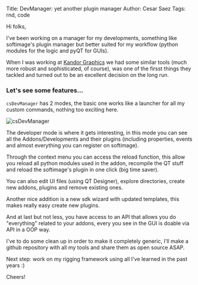 Title: DevManager: yet another plugin manager
Author: Cesar Saez
Tags: rnd, code

Hi folks,

I've been working on a manager for my developments, something like
softimage's plugin manager but better suited for my workflow (python
modules for the logic and pyQT for GUIs).

When I was working at [Kandor Graphics][1] we had some similar tools
(much more robust and sophisticated, of course), was one of the firsst
things they tackled and turned out to be an excellent decision on the
long run.

### Let's see some features...

`csDevManager` has 2 modes, the basic one works like a launcher for all my
custom commands, nothing too exciting here.

![csDevManager]({filename}images/csDevManager.jpg "csDevManager")

The developer mode is where it gets interesting, in this mode you can
see all the Addons/Developments and their plugins (including properties,
events and almost everything you can register on softimage).

Through the context menu you can access the reload function, this allow
you reload all python modules used in the addon, recompile the QT stuff
and reload the softimage's plugin in one click (big time saver).

You can also edit UI files (using QT Designer), explore directories,
create new addons, plugins and remove existing ones.

Another nice addition is a new sdk wizard with updated templates, this
makes really easy create new plugins.

And at last but not less, you have access to an API that allows you do
"everything" related to your addons, every you see in the GUI is doable
via API in a OOP way.

I've to do some clean up in order to make it completely generic, I'll
make a github repository with all my tools and share them as open source
ASAP.

Next step: work on my rigging framework using all I've learned in the
past years :)

Cheers!

[1]: http://www.kandorgraphics.com/en
